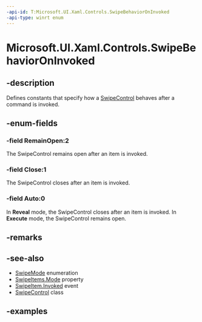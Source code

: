 ```yaml
---
-api-id: T:Microsoft.UI.Xaml.Controls.SwipeBehaviorOnInvoked
-api-type: winrt enum
---
```


<!-- Enumeration syntax.
public enum SwipeBehaviorOnInvoked : int 
-->

# Microsoft.UI.Xaml.Controls.SwipeBehaviorOnInvoked

## -description

Defines constants that specify how a [SwipeControl](swipecontrol.md) behaves after a command is invoked.

## -enum-fields

### -field RemainOpen:2

The SwipeControl remains open after an item is invoked.

### -field Close:1

The SwipeControl closes after an item is invoked.

### -field Auto:0

In **Reveal** mode, the SwipeControl closes after an item is invoked. In **Execute** mode, the SwipeControl remains open.

## -remarks

## -see-also

+ [SwipeMode](swipemode.md) enumeration
+ [SwipeItems.Mode](swipeitems_mode.md) property
+ [SwipeItem.Invoked](swipeitem_invoked.md) event
+ [SwipeControl](swipecontrol.md) class

## -examples

